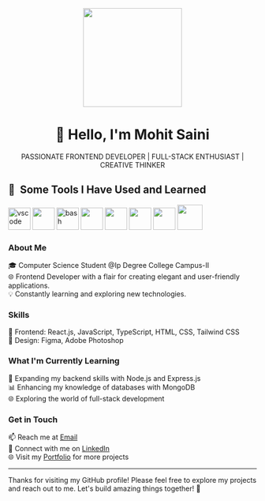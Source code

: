 <div align="center">
  <img src="https://media0.giphy.com/media/v1.Y2lkPTc5MGI3NjExdGMxbXNldG56eXQ3dHZqZGdlMWswbGp0amgwbmpqbDVlOWN6Y282cSZlcD12MV9pbnRlcm5hbF9naWZfYnlfaWQmY3Q9cw/M9gbBd9nbDrOTu1Mqx/giphy.gif" width="200px">
  <h1>👋 Hello, I'm Mohit Saini</h1>
  <p>PASSIONATE FRONTEND DEVELOPER | FULL-STACK ENTHUSIAST | CREATIVE THINKER</p>
</div>

<h2> 🚀 &nbsp;Some Tools I Have Used and Learned</h2>
<p align="left">
<img src="https://cdn2.iconfinder.com/data/icons/designer-skills/128/code-programming-javascript-software-develop-command-language-512.png" alt="vscode" width="45" height="45"/>
<img src="https://cdn1.iconfinder.com/data/icons/brands-5/512/fi-brands-typescript-256.png" width="45" height="45"/>
<img src="https://cdn2.iconfinder.com/data/icons/designer-skills/128/code-programming-html-markup-develop-layout-language-512.png" alt="bash" width="45" height="45"/>
<img src="https://cdn2.iconfinder.com/data/icons/designer-skills/128/code-programming-css-style-develop-layout-language-512.png" width="45" height="45"/>
<img src="https://cdn2.iconfinder.com/data/icons/designer-skills/128/react-512.png" width="45" height="45"/>
<img src="https://cdn2.iconfinder.com/data/icons/designer-skills/128/github-repository-svn-manage-files-contribute-branch-512.png" width="45" height="45"/>
<img src="https://cdn1.iconfinder.com/data/icons/designer-skills/128/photoshop-512.png" width="45" height="45"/>
<img src="https://cdn4.iconfinder.com/data/icons/bloomies-webdesign-tools/25/Figma_square-512.png" width="51" height="51"/>
</p>

### About Me

🎓 Computer Science Student @Ip Degree College Campus-II  
🌐 Frontend Developer with a flair for creating elegant and user-friendly applications.  
💡 Constantly learning and exploring new technologies.

### Skills

🚀 Frontend: React.js, JavaScript, TypeScript, HTML, CSS, Tailwind CSS   
🎨 Design: Figma, Adobe Photoshop

### What I'm Currently Learning

🌱 Expanding my backend skills with Node.js and Express.js  
📊 Enhancing my knowledge of databases with MongoDB  
🌐 Exploring the world of full-stack development

### Get in Touch

📫 Reach me at [Email](mohitbhatwara2@gmail.com)  
🔗 Connect with me on [LinkedIn](https://www.linkedin.com/in/mohit-saini-140341253/)  
🌐 Visit my [Portfolio](https://portfolio-ad2a2.web.app/) for more projects

---

Thanks for visiting my GitHub profile! Please feel free to explore my projects and reach out to me. Let's build amazing things together! 🚀
